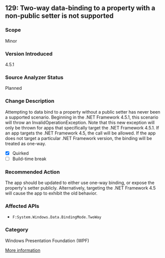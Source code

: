 ## 129: Two-way data-binding to a property with a non-public setter is not supported

### Scope
Minor

### Version Introduced
4.5.1

### Source Analyzer Status
Planned

### Change Description
Attempting to data bind to a property without a public setter has never been a supported scenario. Beginning in the .NET Framework 4.5.1, this scenario will throw an InvalidOperationException. Note that this new exception will only be thrown for apps that specifically target the .NET Framework 4.5.1. If an app targets the .NET Framework 4.5, the call will be allowed. If the app does not target a particular .NET Framework version, the binding will be treated as one-way.

- [x] Quirked
- [ ] Build-time break

### Recommended Action
The app should be updated to either use one-way binding, or expose the property's setter publicly. Alternatively, targeting the .NET Framework 4.5 will cause the app to exhibit the old behavior.

### Affected APIs
* `F:System.Windows.Data.BindingMode.TwoWay`

### Category
Windows Presentation Foundation (WPF)

[More information](http://connect.microsoft.com/VisualStudio/feedback/details/773682/wpf-property-with-private-setter-is-updated-by-a-twoway-binding)

<!--
    ### Notes
    This is a good candidate for a non-code source analyzer since most cases of two-way binding will be defined in XAML
-->


